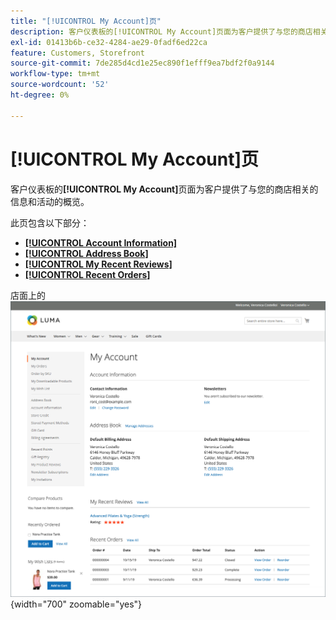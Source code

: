 ```yaml
---
title: "[!UICONTROL My Account]页"
description: 客户仪表板的[!UICONTROL My Account]页面为客户提供了与您的商店相关的信息和活动的概览。
exl-id: 01413b6b-ce32-4284-ae29-0fadf6ed22ca
feature: Customers, Storefront
source-git-commit: 7de285d4cd1e25ec890f1efff9ea7bdf2f0a9144
workflow-type: tm+mt
source-wordcount: '52'
ht-degree: 0%

---
```


# [!UICONTROL My Account]页

客户仪表板的&#x200B;**[!UICONTROL My Account]**&#x200B;页面为客户提供了与您的商店相关的信息和活动的概览。

此页包含以下部分：

* [**[!UICONTROL Account Information]**](../customers/account-dashboard-account-information.md)
* [**[!UICONTROL Address Book]**](../customers/account-dashboard-address-book.md)
* [**[!UICONTROL My Recent Reviews]**](../merchandising-promotions/product-reviews.md#product-reviews-on-the-storefront)
* [**[!UICONTROL Recent Orders]**](../stores-purchase/orders-storefront.md#view-recently-ordered-products)

店面上的![我的帐户页面](assets/account-dashboard-my-account.png){width="700" zoomable="yes"}
